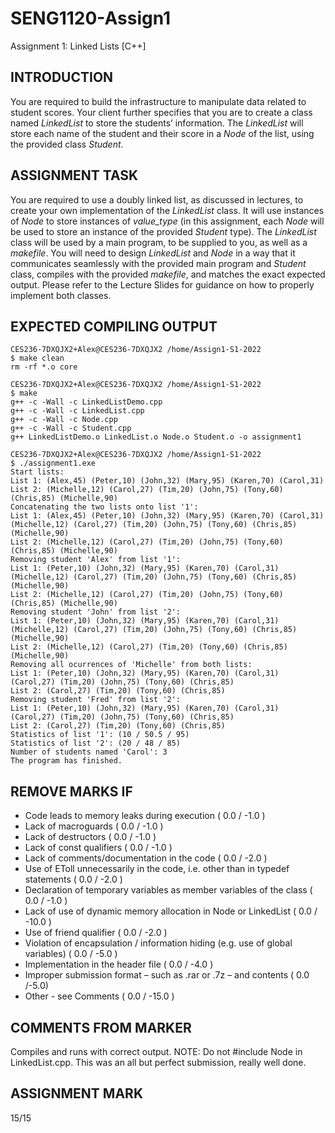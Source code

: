 # SENG1120-Assign1
Assignment 1: Linked Lists [C++]

## INTRODUCTION
You are required to build the infrastructure to manipulate data related to student scores. Your client further specifies that you are to create a class named *LinkedList* to store the students’ information. The *LinkedList* will store each name of the student and their score in a *Node* of the list, using the provided class *Student*.

## ASSIGNMENT TASK
You are required to use a doubly linked list, as discussed in lectures, to create your own implementation of the *LinkedList* class. It will use instances of *Node* to store instances of *value_type* (in this assignment, each *Node* will be used to store an instance of the provided *Student* type).
The *LinkedList* class will be used by a main program, to be supplied to you, as well as a *makefile*. You will need to design *LinkedList* and *Node* in a way that it communicates seamlessly with the provided main program and *Student* class, compiles with the provided *makefile*, and matches the exact expected output.
Please refer to the Lecture Slides for guidance on how to properly implement both classes.

## EXPECTED COMPILING OUTPUT
```
CES236-7DXQJX2+Alex@CES236-7DXQJX2 /home/Assign1-S1-2022
$ make clean
rm -rf *.o core

CES236-7DXQJX2+Alex@CES236-7DXQJX2 /home/Assign1-S1-2022
$ make
g++ -c -Wall -c LinkedListDemo.cpp
g++ -c -Wall -c LinkedList.cpp
g++ -c -Wall -c Node.cpp
g++ -c -Wall -c Student.cpp
g++ LinkedListDemo.o LinkedList.o Node.o Student.o -o assignment1

CES236-7DXQJX2+Alex@CES236-7DXQJX2 /home/Assign1-S1-2022
$ ./assignment1.exe
Start lists:
List 1: (Alex,45) (Peter,10) (John,32) (Mary,95) (Karen,70) (Carol,31)
List 2: (Michelle,12) (Carol,27) (Tim,20) (John,75) (Tony,60) (Chris,85) (Michelle,90)
Concatenating the two lists onto list '1':
List 1: (Alex,45) (Peter,10) (John,32) (Mary,95) (Karen,70) (Carol,31) (Michelle,12) (Carol,27) (Tim,20) (John,75) (Tony,60) (Chris,85) (Michelle,90)
List 2: (Michelle,12) (Carol,27) (Tim,20) (John,75) (Tony,60) (Chris,85) (Michelle,90)
Removing student 'Alex' from list '1':
List 1: (Peter,10) (John,32) (Mary,95) (Karen,70) (Carol,31) (Michelle,12) (Carol,27) (Tim,20) (John,75) (Tony,60) (Chris,85) (Michelle,90)
List 2: (Michelle,12) (Carol,27) (Tim,20) (John,75) (Tony,60) (Chris,85) (Michelle,90)
Removing student 'John' from list '2':
List 1: (Peter,10) (John,32) (Mary,95) (Karen,70) (Carol,31) (Michelle,12) (Carol,27) (Tim,20) (John,75) (Tony,60) (Chris,85) (Michelle,90)
List 2: (Michelle,12) (Carol,27) (Tim,20) (Tony,60) (Chris,85) (Michelle,90)
Removing all ocurrences of 'Michelle' from both lists:
List 1: (Peter,10) (John,32) (Mary,95) (Karen,70) (Carol,31) (Carol,27) (Tim,20) (John,75) (Tony,60) (Chris,85)
List 2: (Carol,27) (Tim,20) (Tony,60) (Chris,85)
Removing student 'Fred' from list '2':
List 1: (Peter,10) (John,32) (Mary,95) (Karen,70) (Carol,31) (Carol,27) (Tim,20) (John,75) (Tony,60) (Chris,85)
List 2: (Carol,27) (Tim,20) (Tony,60) (Chris,85)
Statistics of list '1': (10 / 50.5 / 95)
Statistics of list '2': (20 / 48 / 85)
Number of students named 'Carol': 3
The program has finished.
```

## REMOVE MARKS IF
* Code leads to memory leaks during execution ( 0.0 / -1.0 )
* Lack of macroguards ( 0.0 / -1.0 )
* Lack of destructors ( 0.0 / -1.0 )
* Lack of const qualifiers ( 0.0 / -1.0 )
* Lack of comments/documentation in the code ( 0.0 / -2.0 )
* Use of EToll unnecessarily in the code, i.e. other than in typedef statements ( 0.0 / -2.0 )
* Declaration of temporary variables as member variables of the class ( 0.0 / -1.0 )
* Lack of use of dynamic memory allocation in Node or LinkedList ( 0.0 / -10.0 )
* Use of friend qualifier ( 0.0 / -2.0 )
* Violation of encapsulation / information hiding (e.g. use of global variables) ( 0.0 / -5.0 )
* Implementation in the header file ( 0.0 / -4.0 )
* Improper submission format – such as .rar or .7z – and contents ( 0.0 /-5.0)
* Other - see Comments ( 0.0 / -15.0 )

## COMMENTS FROM MARKER
Compiles and runs with correct output.
NOTE: Do not #include Node in LinkedList.cpp.
This was an all but perfect submission, really well done.

## ASSIGNMENT MARK
15/15
